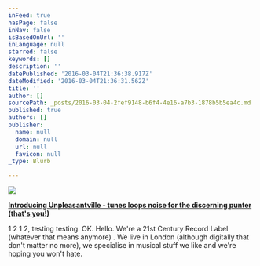 ```yaml
---
inFeed: true
hasPage: false
inNav: false
isBasedOnUrl: ''
inLanguage: null
starred: false
keywords: []
description: ''
datePublished: '2016-03-04T21:36:38.917Z'
dateModified: '2016-03-04T21:36:31.562Z'
title: ''
author: []
sourcePath: _posts/2016-03-04-2fef9148-b6f4-4e16-a7b3-1878b5b5ea4c.md
published: true
authors: []
publisher:
  name: null
  domain: null
  url: null
  favicon: null
_type: Blurb

---
```

![](https://s3-us-west-2.amazonaws.com/the-grid-img/p/6b9552a3ac83deca40f02614e07e89043c619149.jpg)

**[Introducing Unpleasantville - tunes loops noise for the discerning punter (that's you!)][0]**

1 2 1 2, testing testing.  OK.  Hello.  We're a 21st Century Record Label (whatever that means anymore) .  We live in London (although digitally that don't matter no more), we specialise in musical stuff we like and we're hoping you won't hate.

[0]: null
